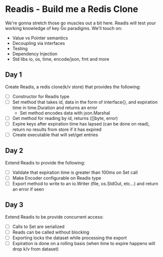 # Readis - Build me a Redis Clone

We're gonna stretch those go muscles out a bit here. Readis will test your working knowledge of key Go paradigms. We'll touch on:

* Value vs Pointer semantics
* Decoupling via interfaces
* Testing
* Dependency Injection
* Std libs io, os, time, encode/json, fmt and more 

## Day 1

Create Readis, a redis clone(k/v store) that provides the following:

- [ ] Constructor for Readis type
- [ ] Set method that takes id, data in the form of interface{}, and expiration time in time.Duration and returns an error
    - Set method encodes data with json.Marshal
- [ ] Get method for reading by id, returns ([]byte, error)
- [ ] Expire keys after expiration time has lapsed (can be done on read), return no results from store if it has expired
- [ ] Create executable that will set/get entries

## Day 2

Extend Readis to provide the following:

- [ ] Validate that expiration time is greater than 100ms on Set call
- [ ] Make Encoder configurable on Readis type 
- [ ] Export method to write to an io.Writer (file, os.StdOut, etc...) and return an error if seen

## Day 3

Extend Readis to be provide concurrent access:

- [ ] Calls to Set are serialized
- [ ] Reads can be called without blocking
- [ ] Exporting locks the dataset while processing the export
- [ ] Expiration is done on a rolling basis (when time to expire happens will drop k/v from dataset)

